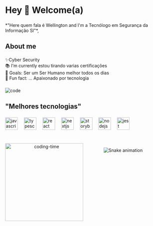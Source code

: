 ## <h1 align="left">Hey 👋 Welcome(a)

###

<p align="left"> *"Here quem fala é Wellington and I'm a Tecnólogo em Segurança da Informação SI"*,</p>

###

<h2 align="left">About me</h2>

###

<p align="left">✨Cyber Security <br>📚 I'm currently estou tirando varias certificações <br>🎯 Goals: Ser um Ser Humano melhor todos os dias<br>🎲 Fun fact: ...  Apaixonado por tecnologia</p>

###

![code](https://github.com/user-attachments/assets/1301be2d-f902-456c-bdfb-739742ab868d)


<h2 align="left">"Melhores tecnologias"</h2>
 
###

<div align="left">
  <img src="https://cdn.jsdelivr.net/gh/devicons/devicon/icons/javascript/javascript-original.svg" height="40" alt="javascript logo"  />
  <img width="12" />
  <img src="https://cdn.jsdelivr.net/gh/devicons/devicon/icons/typescript/typescript-original.svg" height="40" alt="typescript logo"  />
  <img width="12" />
  <img src="https://cdn.jsdelivr.net/gh/devicons/devicon/icons/react/react-original.svg" height="40" alt="react logo"  />
  <img width="12" />
  <img src="https://cdn.jsdelivr.net/gh/devicons/devicon/icons/nextjs/nextjs-original.svg" height="40" alt="nextjs logo"  />
  <img width="12" />
  <img src="https://cdn.jsdelivr.net/gh/devicons/devicon/icons/storybook/storybook-original.svg" height="40" alt="storybook logo"  />
  <img width="12" />
  <img src="https://cdn.jsdelivr.net/gh/devicons/devicon/icons/nodejs/nodejs-original.svg" height="40" alt="nodejs logo"  />
  <img width="12" />
  <img src="https://cdn.jsdelivr.net/gh/devicons/devicon/icons/jest/jest-plain.svg" height="40" alt="jest logo"  />
</div>

###


  


<div  align="center"> 
  <div style="display: inline_block"><br>
    <img align="left" height="250" alt="coding-time" src="code.gif">
    
  
    
  
  
  
</div>
  
![Snake animation](https://github.com/LuigiGF/LuigiGF/blob/output/github-contribution-grid-snake.svg)
